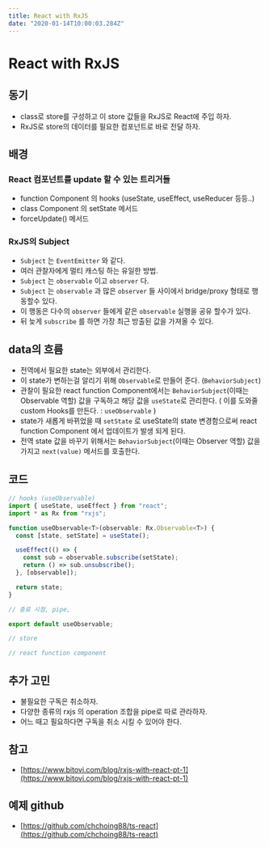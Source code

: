 ```yaml
---
title: React with RxJS
date: "2020-01-14T10:00:03.284Z"
---
```


# React with RxJS

## 동기

- class로 store를 구성하고 이 store 값들을 RxJS로 React에 주입 하자.
- RxJS로 store의 데이터를 필요한 컴포넌트로 바로 전달 하자.

## 배경

### React 컴포넌트를 update 할 수 있는 트리거들

- function Component 의 hooks (useState, useEffect, useReducer 등등..)
- class Component 의 setState 메서드
- forceUpdate() 메서드

### RxJS의 Subject

- `Subject` 는 `EventEmitter` 와 같다. 
- 여러 관찰자에게 멀티 캐스팅 하는 유일한 방법.
- `Subject` 는 `observable` 이고 `observer` 다. 
- `Subject` 는 `observable` 과 많은 `observer` 들 사이에서 bridge/proxy 형태로 행동할수 있다. 
- 이 행동은 다수의 `observer` 들에게 같은 `observable` 실행을 공유 할수가 있다.
- 뒤 늦게 `subscribe` 를 하면 가장 최근 방출된 값을 가져올 수 있다.

## data의 흐름

- 전역에서 필요한 state는 외부에서 관리한다. 
- 이 state가 변하는걸 알리기 위해 `Observable`로 만들어 준다. (`BehaviorSubject`)
- 관찰이 필요한 react function Component에서는 `BehaviorSubject`(이때는 Observable 역할) 값을 구독하고 해당 값을 `useState`로 관리한다. ( 이를 도와줄 custom Hooks를 만든다. : `useObservable` )
- state가 새롭게 바뀌었을 때 `setState` 로 useState의 state 변경함으로써 react function Component 에서 업데이트가 발생 되게 된다. 
- 전역 state 값을 바꾸기 위해서는 `BehaviorSubject`(이때는 Observer 역할) 값을 가지고 `next(value)` 메서드를 호출한다.

## 코드 

```javascript
// hooks (useObservable)
import { useState, useEffect } from "react";
import * as Rx from "rxjs";

function useObservable<T>(observable: Rx.Observable<T>) {
  const [state, setState] = useState();

  useEffect(() => {
    const sub = observable.subscribe(setState);
    return () => sub.unsubscribe();
  }, [observable]);

  return state;
}

// 종료 시점, pipe,

export default useObservable;
```

```javascript
// store
```

```javascript
// react function component
```

## 추가 고민

- 불필요한 구독은 취소하자.
- 다양한 종류의 rxjs 의 operation 조합을 pipe로 따로 관라하자.
- 어느 때고 필요하다면 구독을 취소 시킬 수 있어야 한다.

## 참고 

- [https://www.bitovi.com/blog/rxjs-with-react-pt-1](https://www.bitovi.com/blog/rxjs-with-react-pt-1)

## 예제 github

- [https://github.com/chchoing88/ts-react](https://github.com/chchoing88/ts-react)